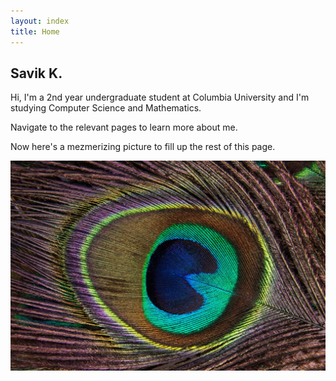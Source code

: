 ```yaml
---
layout: index
title: Home
---
```


## Savik K.

Hi, I'm a 2nd year undergraduate student at Columbia University and I'm studying Computer Science and Mathematics. 

Navigate to the relevant pages to learn more about me.

Now here's a mezmerizing picture to fill up the rest of this page.

![Feather](./images/peacock-feather-186339_1920.jpg)
